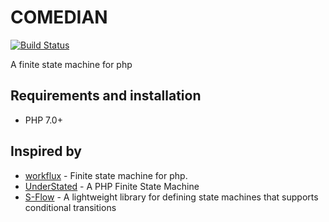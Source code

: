 # COMEDIAN 

[![Build Status](https://travis-ci.org/alvlapo/comedian.svg?branch=master)](https://travis-ci.org/alvlapo/comedian)

A finite state machine for php

## Requirements and installation

- PHP 7.0+

## Inspired by

* [workflux](https://github.com/shrink0r/workflux) - Finite state machine for php.
* [UnderStated](https://github.com/Daveawb/UnderStated) - A PHP Finite State Machine
* [S-Flow](https://github.com/pwm/s-flow) - A lightweight library for defining state machines that supports conditional transitions 